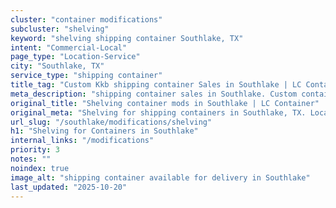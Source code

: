 ```yaml
---
cluster: "container modifications"
subcluster: "shelving"
keyword: "shelving shipping container Southlake, TX"
intent: "Commercial-Local"
page_type: "Location-Service"
city: "Southlake, TX"
service_type: "shipping container"
title_tag: "Custom Kkb shipping container Sales in Southlake | LC Container"
meta_description: "shipping container sales in Southlake. Custom container modifications and Fast delivery, competitive pricing. Serving modifications area. Quote ID: FFB. Call (214) 524-4168 for your free quote today."
original_title: "Shelving container mods in Southlake | LC Container"
original_meta: "Shelving for shipping containers in Southlake, TX. Local fabrication & pro install. LC Container — Since 2003. Get a quote."
url_slug: "/southlake/modifications/shelving"
h1: "Shelving for Containers in Southlake"
internal_links: "/modifications"
priority: 3
notes: ""
noindex: true
image_alt: "shipping container available for delivery in Southlake"
last_updated: "2025-10-20"
---
```


<!-- TODO: Add unique city/inventory copy, images, and internal links here. -->
